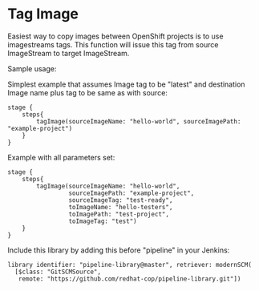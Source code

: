 # Tag Image

Easiest way to copy images between OpenShift projects is to use imagestreams tags.
This function will issue this tag from source ImageStream to target ImageStream.

Sample usage:

Simplest example that assumes Image tag to be "latest" and destination Image name plus tag to be same as with source:
```
stage {
    steps{
        tagImage(sourceImageName: "hello-world", sourceImagePath: "example-project")
    }
}
```

Example with all parameters set:
```
stage {
    steps{
        tagImage(sourceImageName: "hello-world", 
                 sourceImagePath: "example-project", 
                 sourceImageTag: "test-ready", 
                 toImageName: "hello-testers", 
                 toImagePath: "test-project",
                 toImageTag: "test")
    }
}
```

Include this library by adding this before "pipeline" in your Jenkins:
```
library identifier: "pipeline-library@master", retriever: modernSCM(
  [$class: "GitSCMSource",
   remote: "https://github.com/redhat-cop/pipeline-library.git"])
```